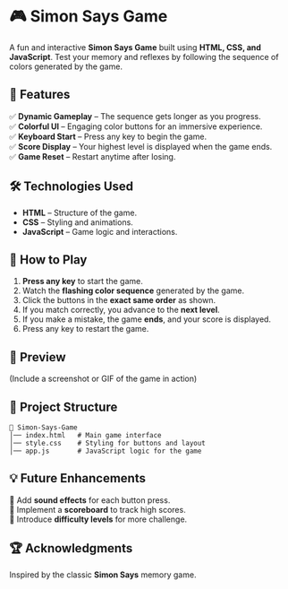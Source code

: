 # 🎮 Simon Says Game  

A fun and interactive **Simon Says Game** built using **HTML, CSS, and JavaScript**. Test your memory and reflexes by following the sequence of colors generated by the game.  

## 🚀 Features  
✅ **Dynamic Gameplay** – The sequence gets longer as you progress.  
✅ **Colorful UI** – Engaging color buttons for an immersive experience.  
✅ **Keyboard Start** – Press any key to begin the game.  
✅ **Score Display** – Your highest level is displayed when the game ends.  
✅ **Game Reset** – Restart anytime after losing.  

## 🛠️ Technologies Used  
- **HTML** – Structure of the game.  
- **CSS** – Styling and animations.  
- **JavaScript** – Game logic and interactions.  

## 🎯 How to Play  
1. **Press any key** to start the game.  
2. Watch the **flashing color sequence** generated by the game.  
3. Click the buttons in the **exact same order** as shown.  
4. If you match correctly, you advance to the **next level**.  
5. If you make a mistake, the game **ends**, and your score is displayed.  
6. Press any key to restart the game.  

## 📸 Preview  
(Include a screenshot or GIF of the game in action)  

## 📂 Project Structure  
```
📁 Simon-Says-Game  
│── index.html   # Main game interface  
│── style.css    # Styling for buttons and layout  
│── app.js       # JavaScript logic for the game  
```

## 💡 Future Enhancements  
🔹 Add **sound effects** for each button press.  
🔹 Implement a **scoreboard** to track high scores.  
🔹 Introduce **difficulty levels** for more challenge.  

## 🏆 Acknowledgments  
Inspired by the classic **Simon Says** memory game.  